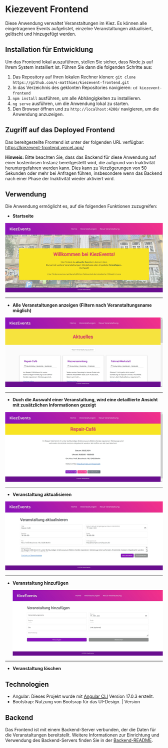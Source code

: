 # Kiezevent Frontend

Diese Anwendung verwaltet Veranstaltungen im Kiez. Es können alle eingetragenen Events aufgelistet, einzelne Veranstaltungen aktualisiert, gelöscht und hinzugefügt werden.

## Installation für Entwicklung

Um das Frontend lokal auszuführen, stellen Sie sicher, dass Node.js auf Ihrem System installiert ist. Führen Sie dann die folgenden Schritte aus:

1. Das Repository auf Ihren lokalen Rechner klonen: `git clone https://github.com/s-matthies/kiezevent-frontend.git`
2. In das Verzeichnis des geklonten Repositories navigieren: `cd kiezevent-frontend`
5. `npm install` ausführen, um alle Abhängigkeiten zu installieren.
6. `ng serve` ausführen, um die Anwendung lokal zu starten.
7. Den Browser öffnen und zu `http://localhost:4200/` navigieren, um die Anwendung anzuzeigen.

## Zugriff auf das Deployed Frontend

Das bereitgestellte Frontend ist unter der folgenden URL verfügbar: https://kiezevent-frontend.vercel.app/

**Hinweis:** Bitte beachten Sie, dass das Backend für diese Anwendung auf einer kostenlosen Instanz bereitgestellt wird, die aufgrund von Inaktivität heruntergefahren werden kann. Dies kann zu Verzögerungen von 50 Sekunden oder mehr bei Anfragen führen, insbesondere wenn das Backend nach einer Phase der Inaktivität wieder aktiviert wird.

## Verwendung

Die Anwendung ermöglicht es, auf die folgenden Funktionen zuzugreifen:

- **Startseite**

![Startseite](./src/assets/images/startseite.jpg)

---

 - **Alle Veranstaltungen anzeigen (Filtern nach Veranstaltungsname möglich)** 

![Liste mit allen Veranstaltungen](./src/assets/images/eventlist.jpg)

---

- **Duch die Auswahl einer Veranstaltung, wird eine detaillierte Ansicht mit zusätzlichen Informationen gezeigt**

![Detailansicht eines Events](./src/assets/images/detail.jpg)

---

- **Veranstaltung aktualisieren** 

![Aktualsieren einer Veranstaltung](./src/assets/images/update.jpg)

---
  
- **Veranstaltung hinzufügen**

  ![Eine Veranstaltung hinzufügen](./src/assets/images/create_event.jpg)

---
  
- **Veranstaltung löschen** 


## Technologien

- Angular: Dieses Projekt wurde mit [Angular CLI](https://github.com/angular/angular-cli) Version 17.0.3 erstellt.
- Bootstrap: Nutzung von Bootsrap für das UI-Design. | Version

## Backend

Das Frontend ist mit einem Backend-Server verbunden, der die Daten für die Veranstaltungen bereitstellt. Weitere Informationen zur Einrichtung und Verwendung des Backend-Servers finden Sie in der [Backend-README](https://github.com/s-matthies/Kiezevent-Backend.git).

